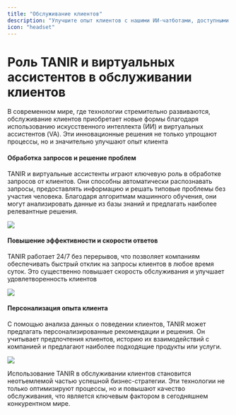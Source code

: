 ```yaml
---
title: "Обслуживание клиентов"
description: "Улучшите опыт клиентов с нашими ИИ-чатботами, доступными 24/7. Свяжитесь с нами для узнаваемой помощи!"
icon: "headset"
---
```


# Роль TANIR и виртуальных ассистентов в обслуживании клиентов

В современном мире, где технологии стремительно развиваются, обслуживание клиентов приобретает новые формы благодаря использованию искусственного интеллекта (ИИ) и виртуальных ассистентов (VA). Эти инновационные решения не только упрощают процессы, но и значительно улучшают опыт клиента 

#### Обработка запросов и решение проблем

TANIR и виртуальные ассистенты играют ключевую роль в обработке запросов от клиентов. Они способны автоматически распознавать запросы, предоставлять информацию и решать типовые проблемы без участия человека. Благодаря алгоритмам машинного обучения, они могут анализировать данные из базы знаний и предлагать наиболее релевантные решения.

![](/images/screens/screen-1.jpg)

#### Повышение эффективности и скорости ответов

TANIR  работает 24/7 без перерывов, что позволяет компаниям обеспечивать быстрый отклик на запросы клиентов в любое время суток. Это существенно повышает скорость обслуживания и улучшает удовлетворенность клиентов

![](/images/screens/screen-1.jpg)

#### Персонализация опыта клиента

С помощью анализа данных о поведении клиентов, TANIR может предлагать персонализированные рекомендации и решения. Он учитывает предпочтения клиентов, историю их взаимодействий с компанией и предлагают наиболее подходящие продукты или услуги.


![](/images/screens/screen-1.jpg)

Использование TANIR в обслуживании клиентов становится неотъемлемой частью успешной бизнес-стратегии. Эти технологии не только оптимизируют процессы, но и повышают качество обслуживания, что является ключевым фактором в сегодняшнем конкурентном мире.
